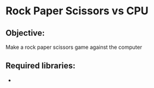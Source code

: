 # Rock Paper Scissors vs CPU
## Objective:
  Make a rock paper scissors game against the computer
  
## Required libraries:
  - 
